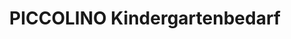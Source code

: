 ---
title: "PICCOLINO Kindergartenbedarf"
url: /rheinau/piccolino-kindergartenbedarf/
shop: Katalog
---